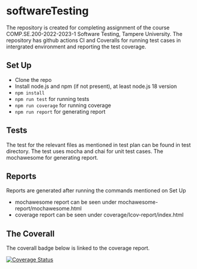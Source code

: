 # softwareTesting

The repository is created for completing assignment of the course COMP.SE.200-2022-2023-1 Software Testing, Tampere University. The repository has github actions CI and Coveralls for running test cases in intergrated environment and reporting the test coverage. 

## Set Up

* Clone the repo
* Install node.js and npm (if not present), at least node.js 18 version
* `npm install` 
* `npm run test` for running tests 
* `npm run coverage` for running coverage
* `npm run report` for generating report
## Tests

The test for the relevant files as mentioned in test plan can be found in test directory. The test uses mocha and chai for unit test cases. The mochawesome for generating report. 

## Reports

Reports are generated after running the commands mentioned on Set Up

* mochawesome report can be seen under mochawesome-report/mochawesome.html
* coverage report can be seen under coverage/Icov-report/index.html
## The Coverall 

The coverall badge below is linked to the coverage report.

<a href='https://coveralls.io/github/Shurakshya/softwareTesting?branch=main'><img src='https://coveralls.io/repos/github/Shurakshya/softwareTesting/badge.svg?branch=main' alt='Coverage Status' /></a>

